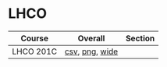 # LHCO

| Course | Overall | Section |
| ------ | ------- | ------- |
| LHCO 201C | [csv](https://github.com/UCSD-Historical-Enrollment-Data/2023Fall/blob/main/overall/LHCO%20201C.csv), [png](https://raw.githubusercontent.com/UCSD-Historical-Enrollment-Data/2023Fall/main/plot_overall/LHCO%20201C.png), [wide](https://raw.githubusercontent.com/UCSD-Historical-Enrollment-Data/2023Fall/main/plot_overall_wide/LHCO%20201C.png) |  |
